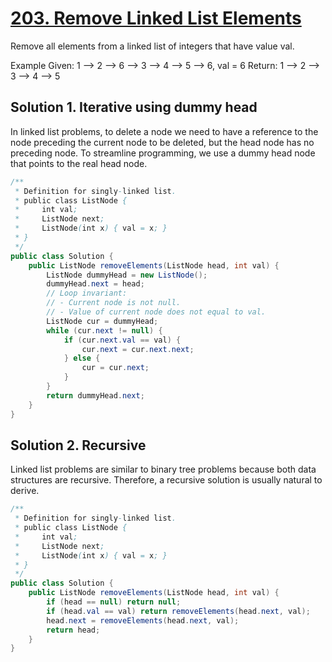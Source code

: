 # [203. Remove Linked List Elements](https://leetcode.com/problems/remove-linked-list-elements/)

Remove all elements from a linked list of integers that have value val.

Example
Given: 1 --> 2 --> 6 --> 3 --> 4 --> 5 --> 6, val = 6
Return: 1 --> 2 --> 3 --> 4 --> 5

## Solution 1. Iterative using dummy head

In linked list problems, to delete a node we need to have a reference to the node preceding the current node to be deleted, but the head node has no preceding node. To streamline programming, we use a dummy head node that points to the real head node.

```java
/**
 * Definition for singly-linked list.
 * public class ListNode {
 *     int val;
 *     ListNode next;
 *     ListNode(int x) { val = x; }
 * }
 */
public class Solution {
    public ListNode removeElements(ListNode head, int val) {
		ListNode dummyHead = new ListNode();
		dummyHead.next = head;
		// Loop invariant:
		// - Current node is not null.
		// - Value of current node does not equal to val.
		ListNode cur = dummyHead;
		while (cur.next != null) {
			if (cur.next.val == val) {
				cur.next = cur.next.next;
			} else {
				cur = cur.next;
			}
		}
		return dummyHead.next;
    }
}
```

## Solution 2. Recursive

Linked list problems are similar to binary tree problems because both data structures are recursive. Therefore, a recursive solution is usually natural to derive.

```java
/**
 * Definition for singly-linked list.
 * public class ListNode {
 *     int val;
 *     ListNode next;
 *     ListNode(int x) { val = x; }
 * }
 */
public class Solution {
    public ListNode removeElements(ListNode head, int val) {
		if (head == null) return null;
		if (head.val == val) return removeElements(head.next, val);
		head.next = removeElements(head.next, val);
		return head;
    }
}
```
